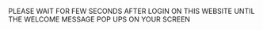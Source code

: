 PLEASE WAIT FOR FEW SECONDS AFTER LOGIN ON THIS WEBSITE UNTIL THE WELCOME MESSAGE POP UPS ON YOUR SCREEN
